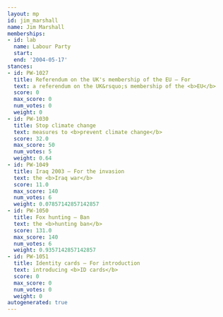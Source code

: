 ```yaml
---
layout: mp
id: jim_marshall
name: Jim Marshall
memberships:
- id: lab
  name: Labour Party
  start: 
  end: '2004-05-17'
stances:
- id: PW-1027
  title: Referendum on the UK's membership of the EU — For
  text: a referendum on the UK&rsquo;s membership of the <b>EU</b>
  score: 0
  max_score: 0
  num_votes: 0
  weight: 0
- id: PW-1030
  title: Stop climate change
  text: measures to <b>prevent climate change</b>
  score: 32.0
  max_score: 50
  num_votes: 5
  weight: 0.64
- id: PW-1049
  title: Iraq 2003 — For the invasion
  text: the <b>Iraq war</b>
  score: 11.0
  max_score: 140
  num_votes: 6
  weight: 0.07857142857142857
- id: PW-1050
  title: Fox hunting — Ban
  text: the <b>hunting ban</b>
  score: 131.0
  max_score: 140
  num_votes: 6
  weight: 0.9357142857142857
- id: PW-1051
  title: Identity cards — For introduction
  text: introducing <b>ID cards</b>
  score: 0
  max_score: 0
  num_votes: 0
  weight: 0
autogenerated: true
---
```

